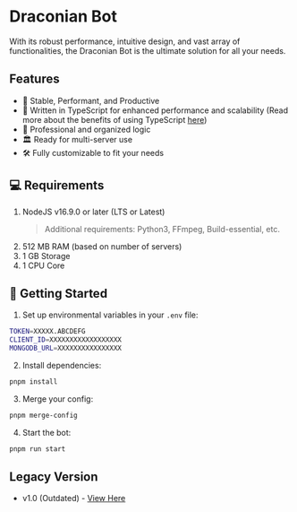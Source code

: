 # Draconian Bot

With its robust performance, intuitive design, and vast array of functionalities, the Draconian Bot is the ultimate solution for all your needs.

## Features

- 💪 Stable, Performant, and Productive
- 🧰 Written in TypeScript for enhanced performance and scalability
  (Read more about the benefits of using TypeScript [here](https://medium.com/swlh/the-major-benefits-of-using-typescript-aa8553f5e2ed))
- 🧠 Professional and organized logic
- 🏛️ Ready for multi-server use
- 🛠️ Fully customizable to fit your needs

## 💻 Requirements

1. NodeJS v16.9.0 or later (LTS or Latest)
   > Additional requirements: Python3, FFmpeg, Build-essential, etc.
2. 512 MB RAM (based on number of servers)
3. 1 GB Storage
4. 1 CPU Core

## 🚀 Getting Started

1. Set up environmental variables in your `.env` file:

```bash
TOKEN=XXXXX.ABCDEFG
CLIENT_ID=XXXXXXXXXXXXXXXXXX
MONGODB_URL=XXXXXXXXXXXXXXXX
```

2. Install dependencies:

```bash
pnpm install
```

3. Merge your config:

```bash
pnpm merge-config
```

4. Start the bot:

```bash
pnpm run start
```

## Legacy Version

- v1.0 (Outdated) - [View Here](https://github.com/RealKoolisw/DraconianBot/tree/v1.0-deprecated)
